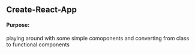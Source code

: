 ## Create-React-App

#### Purpose:

playing around with some simple comoponents and converting from class to functional components
